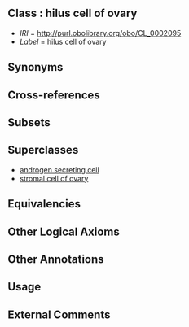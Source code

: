 
## Class : hilus cell of ovary

 * *IRI* = http://purl.obolibrary.org/obo/CL_0002095
 * *Label* = hilus cell of ovary

## Synonyms


## Cross-references


## Subsets


## Superclasses

 * [androgen secreting cell](../../CL/93/CL_0000593.md)
 * [stromal cell of ovary](../../CL/32/CL_0002132.md)

## Equivalencies


## Other Logical Axioms


## Other Annotations


## Usage


## External Comments

